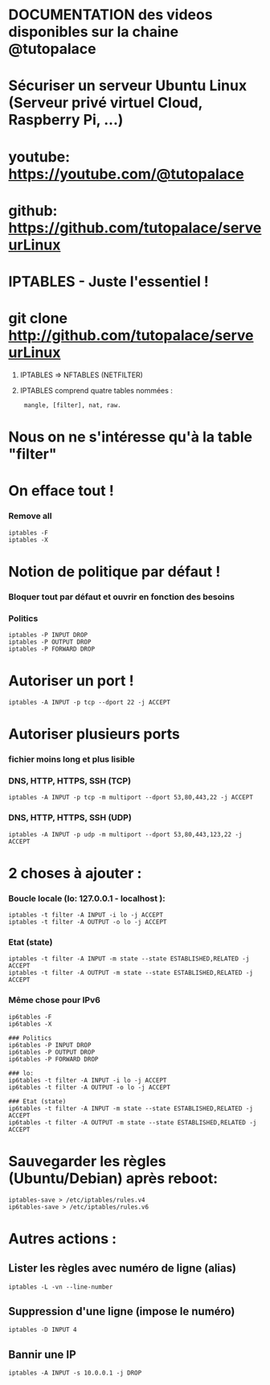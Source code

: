 # DOCUMENTATION des videos disponibles sur la chaine @tutopalace
# Sécuriser un serveur Ubuntu Linux  (Serveur privé virtuel Cloud, Raspberry Pi, ...) 
#
# youtube:	https://youtube.com/@tutopalace
# github: 	https://github.com/tutopalace/serveurLinux 


# IPTABLES - Juste l'essentiel !
# git clone http://github.com/tutopalace/serveurLinux 


1. IPTABLES => NFTABLES   (NETFILTER)
2. IPTABLES comprend quatre tables nommées :   
        
        mangle, [filter], nat, raw.


# Nous on ne s'intéresse qu'à la table "filter" 

# On efface tout !
### Remove all  
    iptables -F
    iptables -X

# Notion de politique par défaut !
### Bloquer tout par défaut et ouvrir en fonction des besoins

### Politics
    iptables -P INPUT DROP
    iptables -P OUTPUT DROP
    iptables -P FORWARD DROP


# Autoriser un port !
    iptables -A INPUT -p tcp --dport 22 -j ACCEPT


# Autoriser plusieurs ports 
### fichier moins long et plus lisible

### DNS, HTTP, HTTPS, SSH (TCP)
    iptables -A INPUT -p tcp -m multiport --dport 53,80,443,22 -j ACCEPT

### DNS, HTTP, HTTPS, SSH (UDP)
    iptables -A INPUT -p udp -m multiport --dport 53,80,443,123,22 -j ACCEPT


# 2 choses à ajouter : 

### Boucle locale (lo: 127.0.0.1 - localhost  ): 
    iptables -t filter -A INPUT -i lo -j ACCEPT
    iptables -t filter -A OUTPUT -o lo -j ACCEPT

### Etat (state)
    iptables -t filter -A INPUT -m state --state ESTABLISHED,RELATED -j ACCEPT
    iptables -t filter -A OUTPUT -m state --state ESTABLISHED,RELATED -j ACCEPT


### Même chose pour IPv6

    ip6tables -F
    ip6tables -X

    ### Politics
    ip6tables -P INPUT DROP
    ip6tables -P OUTPUT DROP
    ip6tables -P FORWARD DROP

    ### lo: 
    ip6tables -t filter -A INPUT -i lo -j ACCEPT
    ip6tables -t filter -A OUTPUT -o lo -j ACCEPT

    ### Etat (state)
    ip6tables -t filter -A INPUT -m state --state ESTABLISHED,RELATED -j ACCEPT
    ip6tables -t filter -A OUTPUT -m state --state ESTABLISHED,RELATED -j ACCEPT



# Sauvegarder les règles (Ubuntu/Debian) après reboot: 
    iptables-save > /etc/iptables/rules.v4
    ip6tables-save > /etc/iptables/rules.v6



# Autres actions : 

## Lister les règles avec numéro de ligne  (alias)
    iptables -L -vn --line-number

## Suppression d'une ligne (impose le numéro)  
    iptables -D INPUT 4

## Bannir une IP   
    iptables -A INPUT -s 10.0.0.1 -j DROP


